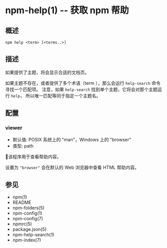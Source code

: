 npm-help(1) -- 获取 npm 帮助
==============================

## 概述

    npm help <term> [<terms..>]

## 描述

如果提供了主题，将会显示合适的文档页。

如果主题不存在，或者提供了多个术语（term ），那么会运行 `help-search` 命令寻找一个匹配项。
注意，如果 `help-search` 找到单个主题，它将会对那个主题运行 `help`，
所以唯一匹配等同于指定一个主题名。

## 配置

### viewer

* 默认值: POSIX 系统上的 "man"，Windows 上的 "browser"
* 类型: path

该程序用于查看帮助内容。

设置为 `"browser"` 会在默认的 Web 浏览器中查看 HTML 帮助内容。

## 参见

* npm(1)
* README
* npm-folders(5)
* npm-config(1)
* npm-config(7)
* npmrc(5)
* package.json(5)
* npm-help-search(1)
* npm-index(7)
